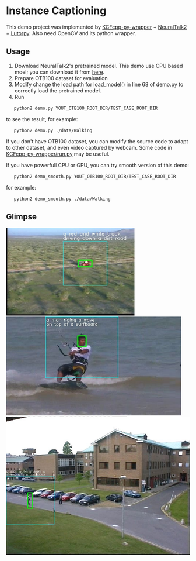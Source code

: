 # Instance Captioning

This demo project was implemented by [KCFcpp-py-wrapper](https://github.com/uoip/KCFcpp-py-wrapper) + [NeuralTalk2](https://github.com/karpathy/neuraltalk2) + [Lutorpy](https://github.com/imodpasteur/lutorpy). Also need OpenCV and its python wrapper.

## Usage
1. Download NeuralTalk2's pretrained model. This demo use CPU based moel; you can download it from [here](http://cs.stanford.edu/people/karpathy/neuraltalk2/checkpoint_v1_cpu.zip).
2. Prepare OTB100 dataset for evaluation
2. Modify change the load path for load_model() in line 68 of demo.py to correctly load the pretrained model.
3. Run
~~~
   python2 demo.py YOUT_OTB100_ROOT_DIR/TEST_CASE_ROOT_DIR
~~~
   to see the result, for example:
~~~
   python2 demo.py ./data/Walking
~~~
   
If you don't have OTB100 dataset, you can modify the source code to adapt to other dataset, and even video captured by webcam. Some code in [KCFcpp-py-wrapper/run.py](https://github.com/uoip/KCFcpp-py-wrapper/blob/master/run.py) may be useful.

If you have powerfull CPU or GPU, you can try smooth version of this demo:
~~~
   python2 demo_smooth.py YOUT_OTB100_ROOT_DIR/TEST_CASE_ROOT_DIR
~~~
for example:
~~~
   python2 demo_smooth.py ./data/Walking
~~~

## Glimpse
![truck](./glimpse/RedTeam.jpg "truck") 
![kite surf](./glimpse/KiteSurf.jpg "kite surf") 
![walking man](./glimpse/Walking.jpg "walking man") 
